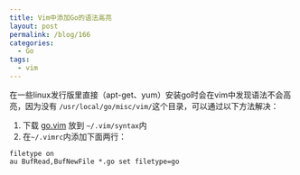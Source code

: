```yaml
---
title: Vim中添加Go的语法高亮
layout: post
permalink: /blog/166
categories:
  - Go
tags:
  - vim
---
```

在一些linux发行版里直接（apt-get、yum）安装go时会在vim中发现语法不会高亮，因为没有 `/usr/local/go/misc/vim/`这个目录，可以通过以下方法解决：

  1. 下载 [go.vim](https://github.com/fatih/vim-go/blob/master/syntax/go.vim) 放到 `~/.vim/syntax`内
  2. 在`~/.vimrc`内添加下面两行：

```
filetype on
au BufRead,BufNewFile *.go set filetype=go
```